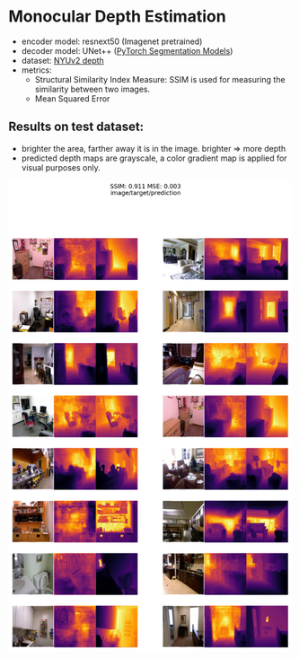 # Monocular Depth Estimation

- encoder model: resnext50 (Imagenet pretrained)
- decoder model: UNet++ ([PyTorch Segmentation Models](https://github.com/qubvel/segmentation_models.pytorch))
- dataset: [NYUv2 depth](https://cs.nyu.edu/~silberman/datasets/nyu_depth_v2.html)
- metrics: 
  - Structural Similarity Index Measure: SSIM is used for measuring the similarity between two images.
  - Mean Squared Error
  

## Results on test dataset:

- brighter the area, farther away it is in the image. brighter => more depth
- predicted depth maps are grayscale, a color gradient map is applied for visual purposes only.

![results](results.png)